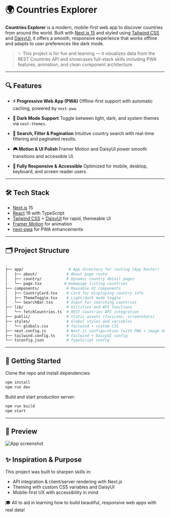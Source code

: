 # 🌍 Countries Explorer

**Countries Explorer** is a modern, mobile-first web app to discover countries from around the world. Built with [Next.js 15](https://nextjs.org/) and styled using [Tailwind CSS](https://tailwindcss.com/) and [DaisyUI](https://daisyui.com/), it offers a smooth, responsive experience that works offline and adapts to user preferences like dark mode.

> ✨ This project is for fun and learning — it visualizes data from the REST Countries API and showcases full-stack skills including PWA features, animation, and clean component architecture.

---

## 🔍 Features

* **⚡ Progressive Web App (PWA)**
  Offline-first support with automatic caching, powered by `next-pwa`.

* **🌃 Dark Mode Support**
  Toggle between light, dark, and system themes via `next-themes`.

* **🔎 Search, Filter & Pagination**
  Intuitive country search with real-time filtering and paginated results.

* **🎮 Motion & UI Polish**
  Framer Motion and DaisyUI power smooth transitions and accessible UI.

* **📱 Fully Responsive & Accessible**
  Optimized for mobile, desktop, keyboard, and screen reader users.

---

## 🛠️ Tech Stack

* [Next.js](https://nextjs.org/) 15
* [React](https://react.dev/) 19 with TypeScript
* [Tailwind CSS](https://tailwindcss.com/) + [DaisyUI](https://daisyui.com/) for rapid, themeable UI
* [Framer Motion](https://www.framer.com/motion/) for animation
* [next-pwa](https://github.com/shadowwalker/next-pwa) for PWA enhancements

---

## 🗂️ Project Structure

```bash
.
├── app/                    # App directory for routing (App Router)
│   ├── about/             # About page route
│   ├── country/           # Dynamic country detail pages
│   └── page.tsx          # Homepage listing countries
├── components/            # Reusable UI components
│   ├── CountryCard.tsx    # Card for displaying country info
│   ├── ThemeToggle.tsx    # Light/dark mode toggle
│   └── SearchBar.tsx      # Input for searching countries
├── lib/                   # Utilities and API functions
│   └── fetchCountries.ts  # REST Countries API integration
├── public/                # Static assets (favicons, screenshots)
├── styles/                # Global styles and variables
│   └── globals.css        # Tailwind + custom CSS
├── next.config.js         # Next.js configuration (with PWA + image domains)
├── tailwind.config.ts     # Tailwind + DaisyUI config
└── tsconfig.json          # TypeScript config
```

---

## 📂 Getting Started

Clone the repo and install dependencies:

```bash
npm install
npm run dev
```

Build and start production server:

```bash
npm run build
npm start
```

---

## 📅 Preview

![App screenshot](https://www.ryan-w.dev/projects/countries.png)

## ✨ Inspiration & Purpose

This project was built to sharpen skills in:

* API integration & client/server rendering with Next.js
* Theming with custom CSS variables and DaisyUI
* Mobile-first UX with accessibility in mind

🎓 All to aid in learning how to build beautiful, responsive web apps with real data!
